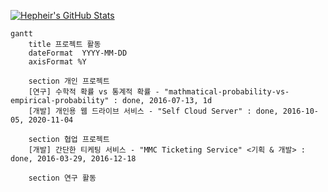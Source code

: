 [![Hepheir's GitHub Stats](https://github-readme-stats.vercel.app/api?username=hepheir&include_all_commits=true&show_icons=true&icon_color=424242)](https://github.com/anuraghazra/github-readme-stats)

<!--
Gantt diagram syntax:

    TASK
        <task name> : [state,] [id,] <start-date>, <end-date>

    <task name> 작성 컨벤션
        <프로젝트 분류> <프로젝트 요약> - <프로젝트 명> <맡은 역할>

        - 프로젝트 분류 : 개발 | 대회 | 연구 | ...
        (ex. [개발] 개인용 웹 드라이브 서비스 - "Self Cloud Server" <기획 & 개발>)
-->

```mermaid
gantt
    title 프로젝트 활동
    dateFormat  YYYY-MM-DD
    axisFormat %Y

    section 개인 프로젝트
    [연구] 수학적 확률 vs 통계적 확률 - "mathmatical-probability-vs-empirical-probability" : done, 2016-07-13, 1d
    [개발] 개인용 웹 드라이브 서비스 - "Self Cloud Server" : done, 2016-10-05, 2020-11-04

    section 협업 프로젝트
    [개발] 간단한 티케팅 서비스 - "MMC Ticketing Service" <기획 & 개발> : done, 2016-03-29, 2016-12-18

    section 연구 활동
```
